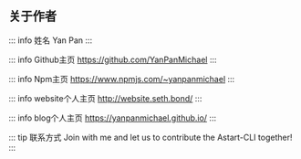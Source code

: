 ## 关于作者

::: info 姓名
Yan Pan
:::

::: info Github主页
https://github.com/YanPanMichael
:::

::: info Npm主页
https://www.npmjs.com/~yanpanmichael
:::

::: info website个人主页
http://website.seth.bond/
:::

::: info blog个人主页
https://yanpanmichael.github.io/
:::

<script setup>
import ConcatComp from './concat.vue'
</script>

::: tip 联系方式
Join with me and let us to contribute the Astart-CLI together!
<concat-comp />
:::
